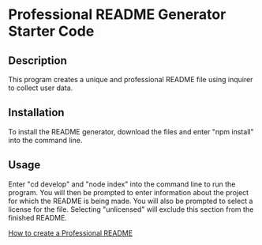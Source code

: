 # Professional README Generator Starter Code

## Description
This program creates a unique and professional README file using inquirer to collect user data.

## Installation
To install the README generator, download the files and enter "npm install" into the command line.

## Usage
Enter "cd develop" and "node index" into the command line to run the program. 
You will then be prompted to enter information about the project for which the README is being made.
You will also be prompted to select a license for the file.
Selecting "unlicensed" will exclude this section from the finished README.

[How to create a Professional README](https://coding-boot-camp.github.io/full-stack/github/professional-readme-guide)
